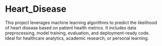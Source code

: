 # Heart_Disease
This project leverages machine learning algorithms to predict the likelihood of heart disease based on patient health metrics. It includes data preprocessing, model training, evaluation, and deployment-ready code. Ideal for healthcare analytics, academic research, or personal learning.
